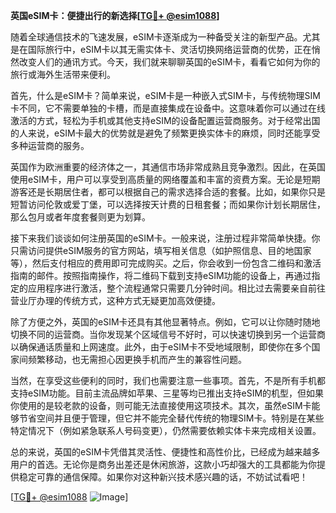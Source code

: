 **英国eSIM卡：便捷出行的新选择[[TG💪+ @esim1088](https://t.me/s/esim1088)]**

随着全球通信技术的飞速发展，eSIM卡逐渐成为一种备受关注的新型产品。尤其是在国际旅行中，eSIM卡以其无需实体卡、灵活切换网络运营商的优势，正在悄然改变人们的通讯方式。今天，我们就来聊聊英国的eSIM卡，看看它如何为你的旅行或海外生活带来便利。

首先，什么是eSIM卡？简单来说，eSIM卡是一种嵌入式SIM卡，与传统物理SIM卡不同，它不需要单独的卡槽，而是直接集成在设备中。这意味着你可以通过在线激活的方式，轻松为手机或其他支持eSIM的设备配置运营商服务。对于经常出国的人来说，eSIM卡最大的优势就是避免了频繁更换实体卡的麻烦，同时还能享受多种运营商的服务。

英国作为欧洲重要的经济体之一，其通信市场非常成熟且竞争激烈。因此，在英国使用eSIM卡，用户可以享受到高质量的网络覆盖和丰富的资费方案。无论是短期游客还是长期居住者，都可以根据自己的需求选择合适的套餐。比如，如果你只是短暂访问伦敦或爱丁堡，可以选择按天计费的日租套餐；而如果你计划长期居住，那么包月或者年度套餐则更为划算。

接下来我们谈谈如何注册英国的eSIM卡。一般来说，注册过程非常简单快捷。你只需访问提供eSIM服务的官方网站，填写相关信息（如护照信息、目的地国家等），然后支付相应的费用即可完成购买。之后，你会收到一份包含二维码和激活指南的邮件。按照指南操作，将二维码下载到支持eSIM功能的设备上，再通过指定的应用程序进行激活，整个流程通常只需要几分钟时间。相比过去需要亲自前往营业厅办理的传统方式，这种方式无疑更加高效便捷。

除了方便之外，英国的eSIM卡还具有其他显著特点。例如，它可以让你随时随地切换不同的运营商。当你发现某个区域信号不好时，可以快速切换到另一个运营商以确保通话质量和上网速度。此外，由于eSIM卡不受地域限制，即使你在多个国家间频繁移动，也无需担心因更换手机而产生的兼容性问题。

当然，在享受这些便利的同时，我们也需要注意一些事项。首先，不是所有手机都支持eSIM功能。目前主流品牌如苹果、三星等均已推出支持eSIM的机型，但如果你使用的是较老款的设备，则可能无法直接使用这项技术。其次，虽然eSIM卡能够节省空间并且便于管理，但它并不能完全替代传统的物理SIM卡。特别是在某些特定情况下（例如紧急联系人号码变更），仍然需要依赖实体卡来完成相关设置。

总的来说，英国的eSIM卡凭借其灵活性、便捷性和高性价比，已经成为越来越多用户的首选。无论你是商务出差还是休闲旅游，这款小巧却强大的工具都能为你提供稳定可靠的通信保障。如果你对这种新兴技术感兴趣的话，不妨试试看吧！

[[TG💪+ @esim1088](https://t.me/s/esim1088) ![Image](https://i.postimg.cc/4NQfJmqS/Snipaste-2025-05-13-00-14-12.png)]